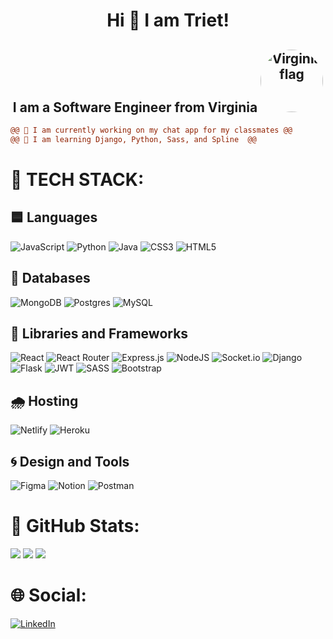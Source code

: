 <h1 align="center"> Hi 👾 I am Triet!</h1>
<h2 align="center"> I am a Software Engineer from Virginia <img src="https://assets.simpleviewinc.com/simpleview/image/upload/c_fill,h_149,q_75,w_147/v1/clients/virginia/stseal_0586d586-27fc-4166-b046-616fca56a595.gif" alt="Virginia flag" width="100" border-radius="50" style="border-radius:50%"/> </h2>

```diff
@@ 🦋 I am currently working on my chat app for my classmates @@ 
@@ 🦋 I am learning Django, Python, Sass, and Spline  @@
```

# 🥏 TECH STACK:
## 🟦 Languages
![JavaScript](https://img.shields.io/badge/javascript-%23323330.svg?style=for-the-badge&logo=javascript&logoColor=%23F7DF1E) ![Python](https://img.shields.io/badge/python-3670A0?style=for-the-badge&logo=python&logoColor=ffdd54) ![Java](https://img.shields.io/badge/java-%23ED8B00.svg?style=for-the-badge&logo=java&logoColor=white) ![CSS3](https://img.shields.io/badge/css3-%231572B6.svg?style=for-the-badge&logo=css3&logoColor=white) ![HTML5](https://img.shields.io/badge/html5-%23E34F26.svg?style=for-the-badge&logo=html5&logoColor=white)<br> 
## 🔵 Databases
![MongoDB](https://img.shields.io/badge/MongoDB-%234ea94b.svg?style=for-the-badge&logo=mongodb&logoColor=white) ![Postgres](https://img.shields.io/badge/postgres-%23316192.svg?style=for-the-badge&logo=postgresql&logoColor=white) ![MySQL](https://img.shields.io/badge/mysql-%2300f.svg?style=for-the-badge&logo=mysql&logoColor=white)  <br>
## 🔹 Libraries and Frameworks 
![React](https://img.shields.io/badge/react-%2320232a.svg?style=for-the-badge&logo=react&logoColor=%2361DAFB) ![React Router](https://img.shields.io/badge/React_Router-CA4245?style=for-the-badge&logo=react-router&logoColor=white) ![Express.js](https://img.shields.io/badge/express.js-%23404d59.svg?style=for-the-badge&logo=express&logoColor=%2361DAFB) ![NodeJS](https://img.shields.io/badge/node.js-6DA55F?style=for-the-badge&logo=node.js&logoColor=white) ![Socket.io](https://img.shields.io/badge/Socket.io-black?style=for-the-badge&logo=socket.io&badgeColor=010101) ![Django](https://img.shields.io/badge/django-%23092E20.svg?style=for-the-badge&logo=django&logoColor=white)  ![Flask](https://img.shields.io/badge/flask-%23000.svg?style=for-the-badge&logo=flask&logoColor=white) ![JWT](https://img.shields.io/badge/JWT-black?style=for-the-badge&logo=JSON%20web%20tokens) ![SASS](https://img.shields.io/badge/SASS-hotpink.svg?style=for-the-badge&logo=SASS&logoColor=white) ![Bootstrap](https://img.shields.io/badge/bootstrap-%23563D7C.svg?style=for-the-badge&logo=bootstrap&logoColor=white)   <br>
## 🌧 Hosting
![Netlify](https://img.shields.io/badge/netlify-%23000000.svg?style=for-the-badge&logo=netlify&logoColor=#00C7B7) ![Heroku](https://img.shields.io/badge/heroku-%23430098.svg?style=for-the-badge&logo=heroku&logoColor=white) <br>
## 🌀 Design and Tools
![Figma](https://img.shields.io/badge/figma-%23F24E1E.svg?style=for-the-badge&logo=figma&logoColor=white) ![Notion](https://img.shields.io/badge/Notion-%23000000.svg?style=for-the-badge&logo=notion&logoColor=white) ![Postman](https://img.shields.io/badge/Postman-FF6C37?style=for-the-badge&logo=postman&logoColor=white)
# 🥏 GitHub Stats:
![](https://github-readme-stats.vercel.app/api?username=Chrisstruong&theme=prussian&hide_border=true&include_all_commits=true&count_private=true)
![](https://github-readme-streak-stats.herokuapp.com/?user=Chrisstruong&theme=prussian&hide_border=true)
![](https://github-readme-stats.vercel.app/api/top-langs/?username=Chrisstruong&theme=prussian&hide_border=true&include_all_commits=true&count_private=true&layout=compact)

# 🌐 Social:
[![LinkedIn](https://img.shields.io/badge/LinkedIn-%230077B5.svg?logo=linkedin&logoColor=white)](https://linkedin.com/in/https://linkedin.com/in/https://www.linkedin.com/in/swi-triettruong/) 

